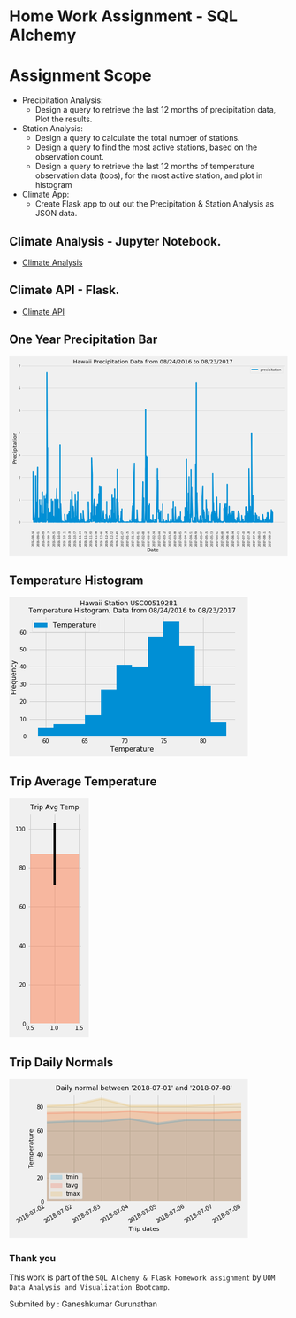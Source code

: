 # Home Work Assignment - SQL Alchemy

# Assignment Scope

* Precipitation Analysis: 
    * Design a query to retrieve the last 12 months of precipitation data, Plot the results. 
* Station Analysis: 
    * Design a query to calculate the total number of stations.
    * Design a query to find the most active stations, based on the observation count.
    * Design a query to retrieve the last 12 months of temperature observation data (tobs), for the most active station, and plot in histogram
* Climate App:
    * Create Flask app to out out the Precipitation & Station Analysis as JSON data. 

## Climate Analysis - Jupyter Notebook.
* [Climate Analysis](Climate_Analysis.ipynb)

## Climate API - Flask.
* [Climate API](app.py)

## One Year Precipitation Bar
![One Year Precipitation Bar](Output\One_Year_Precipitation_Bar.png)

## Temperature Histogram
![Temperature Histogram](Output\Temperature_Histogram.png)

## Trip Average Temperature
![Trip Average Temp](Output\Trip_Average_Temp.png)

## Trip Daily Normals
![Trip Daily Normals](Output\Trip_Daily_Normals.png)


### Thank you 

This work is part of the `SQL Alchemy & Flask Homework assignment` by `UOM Data Analysis and Visualization Bootcamp`.

Submited by : Ganeshkumar Gurunathan
